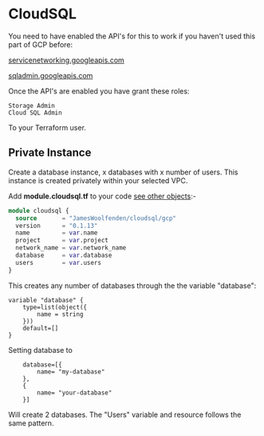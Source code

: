 # CloudSQL

You need to have enabled the API's for this to work if you haven't used this part of GCP before:

[servicenetworking.googleapis.com](https://console.developers.google.com/apis/api/servicenetworking.googleapis.com/overview)

[sqladmin.googleapis.com](https://console.developers.google.com/apis/api/sqladmin.googleapis.com/overview)

Once the API's are enabled you have grant these roles:

```text
Storage Admin
Cloud SQL Admin
```

To your Terraform user.

## Private Instance

Create a database instance, x databases with x number of users. This instance is created privately within your selected VPC.

Add **module.cloudsql.tf** to your code [see other objects](https://github.com/JamesWoolfenden/terraform-gcp-cloudsql/tree/master/example/examplea):-

```terraform
module cloudsql {
  source       = "JamesWoolfenden/cloudsql/gcp"
  version      = "0.1.13"
  name         = var.name
  project      = var.project
  network_name = var.network_name
  database     = var.database
  users        = var.users
}
```

This creates any number of databases through the the variable "database":

```HCL
variable "database" {
    type=list(object({
        name = string
    }))
    default=[]
}
```

Setting database to
```HCL
    database=[{
        name= "my-database"
    },
    {
        name= "your-database"
    }]
```

Will create 2 databases.
The "Users" variable and resource follows the same pattern.
